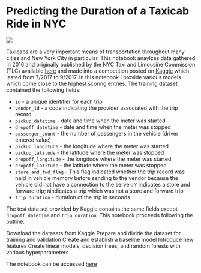# Predicting the Duration of a Taxicab Ride in NYC

<img src="https://i.imgur.com/UP4GA4s.jpg"/>

Taxicabs are a very important means of transportation throughout many cities and New York City in particular. This notebook anaylzes data gathered in 2016 and originally published by the NYC Taxi and Limousine Commission (TLC) available [here](https://www1.nyc.gov/site/tlc/about/tlc-trip-record-data.page) and made into a competition posted on [Kaggle](https://www.kaggle.com/c/nyc-taxi-trip-duration/overview) which lasted from 7/2017 to 9/2017. In this notebook I provide various models which come close to the highest scoring entries. The training dataset contained the following fields:


*   `id` - a unique identifier for each trip
*   `vendor_id` - a code indicating the provider associated with the trip record
*   `pickup_datetime` - date and time when the meter was started
*   `dropoff_datetime` - date and time when the meter was stopped 
*   `passenger_count` - the number of passengers in the vehicle (driver entered value)
*   `pickup_longitude` - the longitude where the meter was started
*   `pickup_latitude` - the latitude where the meter was stopped
*   `dropoff_longitude` - the longitude where the meter was started
*   `dropoff_latitude` - the latitude where the meter was stopped
*   `store_and_fwd_flag` - This flag indicated whether the trip record was held in vehicle memory before sending to the vendor because the vehicle did not have a connection to the server: `Y` indicates a store and forward trip; `N`indicates a trip which was not a store and forward trip
*   `trip_duration` - duration of the trip in seconds

The test data set provided by Kaggle contains the same fields except `dropoff_datetime` and `trip_duration`.
This notebook proceeds following the outline:

Download the datasets from Kaggle
Prepare and divide the dataset for training and validation
Create and establish a baseline model
Introduce new features
Create linear models, decision trees, and random forests with various hyperparameters

The notebook can be accessed [here](https://jovian.ai/ariblinder/nyc-taxi-ride-time-prediction-v3)

